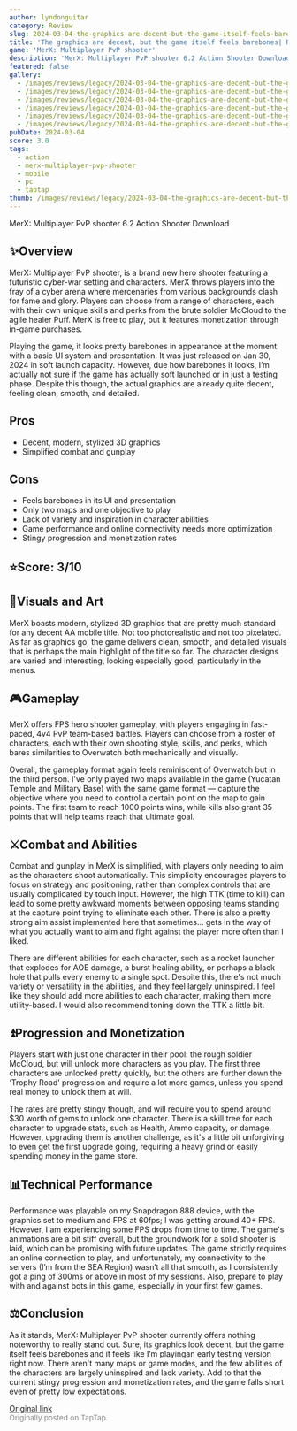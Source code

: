 ```yaml
---
author: lyndonguitar
category: Review
slug: 2024-03-04-the-graphics-are-decent-but-the-game-itself-feels-barebones-review-merx-multiplayer-pvp
title: 'The graphics are decent, but the game itself feels barebones| Review - MerX: Multiplayer PvP shooter'
game: 'MerX: Multiplayer PvP shooter'
description: 'MerX: Multiplayer PvP shooter 6.2 Action Shooter Download'
featured: false
gallery:
  - /images/reviews/legacy/2024-03-04-the-graphics-are-decent-but-the-game-itself-feels-barebones-review---merx-multiplayer-pvp-0.avif
  - /images/reviews/legacy/2024-03-04-the-graphics-are-decent-but-the-game-itself-feels-barebones-review---merx-multiplayer-pvp-1.avif
  - /images/reviews/legacy/2024-03-04-the-graphics-are-decent-but-the-game-itself-feels-barebones-review---merx-multiplayer-pvp-2.avif
  - /images/reviews/legacy/2024-03-04-the-graphics-are-decent-but-the-game-itself-feels-barebones-review---merx-multiplayer-pvp-3.avif
  - /images/reviews/legacy/2024-03-04-the-graphics-are-decent-but-the-game-itself-feels-barebones-review---merx-multiplayer-pvp-4.avif
  - /images/reviews/legacy/2024-03-04-the-graphics-are-decent-but-the-game-itself-feels-barebones-review---merx-multiplayer-pvp-5.avif
pubDate: 2024-03-04
score: 3.0
tags:
  - action
  - merx-multiplayer-pvp-shooter
  - mobile
  - pc
  - taptap
thumb: /images/reviews/legacy/2024-03-04-the-graphics-are-decent-but-the-game-itself-feels-barebones-review---merx-multiplayer-pvp-0.avif
---
```


MerX: Multiplayer PvP shooter
6.2
Action
Shooter
Download


## ✨Overview
MerX: Multiplayer PvP shooter, is a brand new hero shooter featuring a futuristic cyber-war setting and characters. MerX throws players into the fray of a cyber arena where mercenaries from various backgrounds clash for fame and glory. Players can choose from a range of characters, each with their own unique skills and perks from the brute soldier McCloud to the agile healer Puff. MerX is free to play, but it features monetization through in-game purchases.

Playing the game, it looks pretty barebones in appearance at the moment with a basic UI system and presentation. It was just released on Jan 30, 2024 in soft launch capacity. However, due how barebones it looks, I’m actually not sure if the game has actually soft launched or in just a testing phase. Despite this though, the actual graphics are already quite decent, feeling clean, smooth, and detailed.




## Pros
- Decent, modern, stylized 3D graphics
- Simplified combat and gunplay
## Cons
- Feels barebones in its UI and presentation
- Only two maps and one objective to play
- Lack of variety and inspiration in character abilities
- Game performance and online connectivity needs more optimization
- Stingy progression and monetization rates



## ⭐️Score: 3/10


## 🎨Visuals and Art
MerX boasts modern, stylized 3D graphics that are pretty much standard for any decent AA mobile title. Not too photorealistic and not too pixelated. As far as graphics go, the game delivers clean, smooth, and detailed visuals that is perhaps the main highlight of the title so far. The character designs are varied and interesting, looking especially good, particularly in the menus.


## 🎮Gameplay
MerX offers FPS hero shooter gameplay, with players engaging in fast-paced, 4v4 PvP team-based battles. Players can choose from a roster of characters, each with their own shooting style, skills, and perks, which bares similarities to Overwatch both mechanically and visually.

Overall, the gameplay format again feels reminiscent of Overwatch but in the third person. I've only played two maps available in the game (Yucatan Temple and Military Base) with the same game format — capture the objective where you need to control a certain point on the map to gain points. The first team to reach 1000 points wins, while kills also grant 35 points that will help teams reach that ultimate goal.


## ⚔️Combat and Abilities
Combat and gunplay in MerX is simplified, with players only needing to aim as the characters shoot automatically. This simplicity encourages players to focus on strategy and positioning, rather than complex controls that are usually complicated by touch input. However, the high TTK (time to kill) can lead to some pretty awkward moments between opposing teams standing at the capture point trying to eliminate each other. There is also a pretty strong aim assist implemented here that sometimes... gets in the way of what you actually want to aim and fight against the player more often than I liked.

There are different abilities for each character, such as a rocket launcher that explodes for AOE damage, a burst healing ability, or perhaps a black hole that pulls every enemy to a single spot. Despite this, there's not much variety or versatility in the abilities, and they feel largely uninspired. I feel like they should add more abilities to each character, making them more utility-based. I would also recommend toning down the TTK a little bit.


## ⏫Progression and Monetization
Players start with just one character in their pool: the rough soldier McCloud, but will unlock more characters as you play. The first three characters are unlocked pretty quickly, but the others are further down the ‘Trophy Road’ progression and require a lot more games, unless you spend real money to unlock them at will.

The rates are pretty stingy though, and will require you to spend around $30 worth of gems to unlock one character. There is a skill tree for each character to upgrade stats, such as Health, Ammo capacity, or damage. However, upgrading them is another challenge, as it's a little bit unforgiving to even get the first upgrade going, requiring a heavy grind or easily spending money in the game store.


## 📊Technical Performance
Performance was playable on my Snapdragon 888 device, with the graphics set to medium and FPS at 60fps; I was getting around 40+ FPS. However, I am experiencing some FPS drops from time to time. The game's animations are a bit stiff overall, but the groundwork for a solid shooter is laid, which can be promising with future updates. The game strictly requires an online connection to play, and unfortunately, my connectivity to the servers (I’m from the SEA Region) wasn’t all that smooth, as I consistently got a ping of 300ms or above in most of my sessions. Also, prepare to play with and against bots in this game, especially in your first few games.


## ⚖️Conclusion
As it stands, MerX: Multiplayer PvP shooter currently offers nothing noteworthy to really stand out. Sure, its graphics look decent, but the game itself feels barebones and it feels like I’m playingan early testing version right now. There aren't many maps or game modes, and the few abilities of the characters are largely uninspired and lack variety. Add to that the current stingy progression and monetization rates, and the game falls short even of pretty low expectations.

[Original link](https://www.taptap.io/post/7083261)<br><span style="font-size: 0.95em; color: #888;">Originally posted on TapTap.</span>